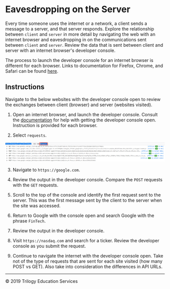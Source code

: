 # Eavesdropping on the Server

Every time someone uses the internet or a network, a client sends a message to a server, and that server responds. Explore the relationship between `client` and `server` in more detail by navigating the web with an internet browser and eavesdropping in on the communications sent between `client` and `server`. Review the data that is sent between client and server with an internet browser's developer console.

The process to launch the developer console for an internet browser is different for each browser.
Links to documentation for Firefox, Chrome, and Safari can be found [here](https://support.airtable.com/hc/en-us/articles/232313848-How-to-open-the-developer-console).

## Instructions

Navigate to the below websites with the developer console open to review the exchanges between client (browser) and server (websites visited).

1. Open an internet browser, and launch the developer console. Consult the [documentation](https://support.airtable.com/hc/en-us/articles/232313848-How-to-open-the-developer-console) for help with getting the developer console open. Instruction is provided for each browser.

2. Select `requests`.

  ![dev_console_reqs.png](Images/dev_console_reqs.png)

3. Navigate to `https://google.com`.

4. Review the output in the developer console. Compare the `POST` requests with the `GET` requests.

5. Scroll to the top of the console and identify the first request sent to the server. This was the first message sent by the client to the server when the site was accessed.

6. Return to Google with the console open and search Google with the phrase `FinTech`.

7. Review the output in the developer console.

8. Visit `https://nasdaq.com` and search for a ticker. Review the developer console as you submit the request.

9. Continue to navigate the internet with the developer console open. Take not of the type of requests that are sent for each site visited (how many POST vs GET). Also take into consideration the differences in API URLs.

- - -

© 2019 Trilogy Education Services
